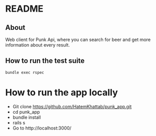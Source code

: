 # README

## About
Web client for Punk Api, where you can search for beer and get more information about every result.

## How to run the test suite
```
bundle exec rspec
```

# How to run the app locally
* Git clone https://github.com/HatemKhattab/punk_app.git
* cd punk_app
* bundle install
* rails s
* Go to http://localhost:3000/
